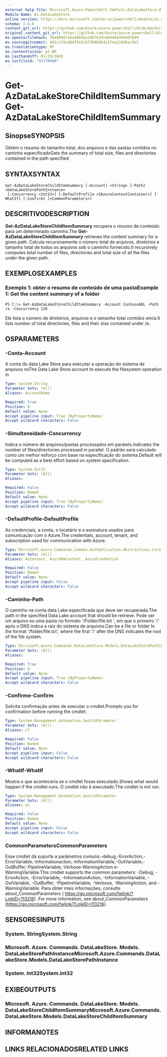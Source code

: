 ```yaml
---
external help file: Microsoft.Azure.PowerShell.Cmdlets.DataLakeStore.dll-Help.xml
Module Name: Az.DataLakeStore
online version: https://docs.microsoft.com/en-us/powershell/module/az.datalakestore/get-azdatalakestorechilditemsummary
schema: 2.0.0
content_git_url: https://github.com/Azure/azure-powershell/blob/master/src/DataLakeStore/DataLakeStore/help/Get-AzDataLakeStoreChildItemSummary.md
original_content_git_url: https://github.com/Azure/azure-powershell/blob/master/src/DataLakeStore/DataLakeStore/help/Get-AzDataLakeStoreChildItemSummary.md
ms.openlocfilehash: 76490987a6a4d016a1d07b29cd69484305ddf849
ms.sourcegitcommit: 4d2c178cd6df9151877b08d54c1f4a228dbec9d1
ms.translationtype: MT
ms.contentlocale: pt-BR
ms.lasthandoff: 01/29/2020
ms.locfileid: "93770940"
---
```

# <span data-ttu-id="d7abc-101">Get-AzDataLakeStoreChildItemSummary</span><span class="sxs-lookup"><span data-stu-id="d7abc-101">Get-AzDataLakeStoreChildItemSummary</span></span>

## <span data-ttu-id="d7abc-102">Sinopse</span><span class="sxs-lookup"><span data-stu-id="d7abc-102">SYNOPSIS</span></span>
<span data-ttu-id="d7abc-103">Obtém o resumo do tamanho total, dos arquivos e das pastas contidos no caminho especificado</span><span class="sxs-lookup"><span data-stu-id="d7abc-103">Gets the summary of total size, files and directories contained in the path specified</span></span>

## <span data-ttu-id="d7abc-104">SYNTAX</span><span class="sxs-lookup"><span data-stu-id="d7abc-104">SYNTAX</span></span>

```
Get-AzDataLakeStoreChildItemSummary [-Account] <String> [-Path] <DataLakeStorePathInstance>
 [-Concurrency <Int32>] [-DefaultProfile <IAzureContextContainer>] [-WhatIf] [-Confirm] [<CommonParameters>]
```

## <span data-ttu-id="d7abc-105">DESCRITIVO</span><span class="sxs-lookup"><span data-stu-id="d7abc-105">DESCRIPTION</span></span>
<span data-ttu-id="d7abc-106">**Get-AzDataLakeStoreChildItemSummary** recupera o resumo de conteúdo para um determinado caminho.</span><span class="sxs-lookup"><span data-stu-id="d7abc-106">The **Get-AzDataLakeStoreChildItemSummary** retrieves the content summary for a given path.</span></span> <span data-ttu-id="d7abc-107">Calcula recursivamente o número total de arquivos, diretórios e tamanho total de todos os arquivos sob o caminho fornecido.</span><span class="sxs-lookup"><span data-stu-id="d7abc-107">It recursively computes total number of files, directories and total size of all the files under the given path.</span></span>

## <span data-ttu-id="d7abc-108">EXEMPLOS</span><span class="sxs-lookup"><span data-stu-id="d7abc-108">EXAMPLES</span></span>

### <span data-ttu-id="d7abc-109">Exemplo 1: obter o resumo de conteúdo de uma pasta</span><span class="sxs-lookup"><span data-stu-id="d7abc-109">Example 1: Get the content summary of a folder</span></span>
```
PS C:\> Get-AzDataLakeStoreChildItemSummary -Account ContosoADL -Path /a -Concurrency 128
```

<span data-ttu-id="d7abc-110">Ele lista o número de diretórios, arquivos e o tamanho total contidos em/a.</span><span class="sxs-lookup"><span data-stu-id="d7abc-110">It lists number of total directories, files and their size contained under /a.</span></span>

## <span data-ttu-id="d7abc-111">OS</span><span class="sxs-lookup"><span data-stu-id="d7abc-111">PARAMETERS</span></span>

### <span data-ttu-id="d7abc-112">-Conta</span><span class="sxs-lookup"><span data-stu-id="d7abc-112">-Account</span></span>
<span data-ttu-id="d7abc-113">A conta do data Lake Store para executar a operação do sistema de arquivos no</span><span class="sxs-lookup"><span data-stu-id="d7abc-113">The Data Lake Store account to execute the filesystem operation in</span></span>

```yaml
Type: System.String
Parameter Sets: (All)
Aliases: AccountName

Required: True
Position: 0
Default value: None
Accept pipeline input: True (ByPropertyName)
Accept wildcard characters: False
```

### <span data-ttu-id="d7abc-114">-Simultaneidade</span><span class="sxs-lookup"><span data-stu-id="d7abc-114">-Concurrency</span></span>
<span data-ttu-id="d7abc-115">Indica o número de arquivos/pastas processados em paralelo.</span><span class="sxs-lookup"><span data-stu-id="d7abc-115">Indicates the number of files/directories processed in parallel.</span></span>
<span data-ttu-id="d7abc-116">O padrão será calculado como um melhor esforço com base na especificação do sistema.</span><span class="sxs-lookup"><span data-stu-id="d7abc-116">Default will be computed as a best effort based on system specification.</span></span>

```yaml
Type: System.Int32
Parameter Sets: (All)
Aliases:

Required: False
Position: Named
Default value: None
Accept pipeline input: True (ByPropertyName)
Accept wildcard characters: False
```

### <span data-ttu-id="d7abc-117">-DefaultProfile</span><span class="sxs-lookup"><span data-stu-id="d7abc-117">-DefaultProfile</span></span>
<span data-ttu-id="d7abc-118">As credenciais, a conta, o locatário e a assinatura usados para comunicação com o Azure.</span><span class="sxs-lookup"><span data-stu-id="d7abc-118">The credentials, account, tenant, and subscription used for communication with Azure.</span></span>

```yaml
Type: Microsoft.Azure.Commands.Common.Authentication.Abstractions.Core.IAzureContextContainer
Parameter Sets: (All)
Aliases: AzContext, AzureRmContext, AzureCredential

Required: False
Position: Named
Default value: None
Accept pipeline input: False
Accept wildcard characters: False
```

### <span data-ttu-id="d7abc-119">-Caminho</span><span class="sxs-lookup"><span data-stu-id="d7abc-119">-Path</span></span>
<span data-ttu-id="d7abc-120">O caminho na conta data Lake especificada que deve ser recuperada.</span><span class="sxs-lookup"><span data-stu-id="d7abc-120">The path in the specified Data Lake account that should be retrieve.</span></span>
<span data-ttu-id="d7abc-121">Pode ser um arquivo ou uma pasta no formato '/Folder/file.txt ', em que o primeiro '/' após o DNS indica a raiz do sistema de arquivos.</span><span class="sxs-lookup"><span data-stu-id="d7abc-121">Can be a file or folder In the format '/folder/file.txt', where the first '/' after the DNS indicates the root of the file system.</span></span>

```yaml
Type: Microsoft.Azure.Commands.DataLakeStore.Models.DataLakeStorePathInstance
Parameter Sets: (All)
Aliases:

Required: True
Position: 0
Default value: None
Accept pipeline input: True (ByPropertyName)
Accept wildcard characters: False
```

### <span data-ttu-id="d7abc-122">-Confirme</span><span class="sxs-lookup"><span data-stu-id="d7abc-122">-Confirm</span></span>
<span data-ttu-id="d7abc-123">Solicita confirmação antes de executar o cmdlet.</span><span class="sxs-lookup"><span data-stu-id="d7abc-123">Prompts you for confirmation before running the cmdlet.</span></span>

```yaml
Type: System.Management.Automation.SwitchParameter
Parameter Sets: (All)
Aliases: cf

Required: False
Position: Named
Default value: None
Accept pipeline input: False
Accept wildcard characters: False
```

### <span data-ttu-id="d7abc-124">-WhatIf</span><span class="sxs-lookup"><span data-stu-id="d7abc-124">-WhatIf</span></span>
<span data-ttu-id="d7abc-125">Mostra o que aconteceria se o cmdlet fosse executado.</span><span class="sxs-lookup"><span data-stu-id="d7abc-125">Shows what would happen if the cmdlet runs.</span></span>
<span data-ttu-id="d7abc-126">O cmdlet não é executado.</span><span class="sxs-lookup"><span data-stu-id="d7abc-126">The cmdlet is not run.</span></span>

```yaml
Type: System.Management.Automation.SwitchParameter
Parameter Sets: (All)
Aliases: wi

Required: False
Position: Named
Default value: None
Accept pipeline input: False
Accept wildcard characters: False
```

### <span data-ttu-id="d7abc-127">CommonParameters</span><span class="sxs-lookup"><span data-stu-id="d7abc-127">CommonParameters</span></span>
<span data-ttu-id="d7abc-128">Esse cmdlet dá suporte a parâmetros comuns:-debug,-ErrorAction,-ErrorVariable,-Informationaction,-InformationVariable,-OutVariable,-OutBuffer,-PipelineVariable,-Verbose-WarningAction e-WarningVariable.</span><span class="sxs-lookup"><span data-stu-id="d7abc-128">This cmdlet supports the common parameters: -Debug, -ErrorAction, -ErrorVariable, -InformationAction, -InformationVariable, -OutVariable, -OutBuffer, -PipelineVariable, -Verbose, -WarningAction, and -WarningVariable.</span></span> <span data-ttu-id="d7abc-129">Para obter mais informações, consulte about_CommonParameters ( https://go.microsoft.com/fwlink/?LinkID=113216) .</span><span class="sxs-lookup"><span data-stu-id="d7abc-129">For more information, see about_CommonParameters (https://go.microsoft.com/fwlink/?LinkID=113216).</span></span>

## <span data-ttu-id="d7abc-130">SENSORES</span><span class="sxs-lookup"><span data-stu-id="d7abc-130">INPUTS</span></span>

### <span data-ttu-id="d7abc-131">System. String</span><span class="sxs-lookup"><span data-stu-id="d7abc-131">System.String</span></span>

### <span data-ttu-id="d7abc-132">Microsoft. Azure. Commands. DataLakeStore. Models. DataLakeStorePathInstance</span><span class="sxs-lookup"><span data-stu-id="d7abc-132">Microsoft.Azure.Commands.DataLakeStore.Models.DataLakeStorePathInstance</span></span>

### <span data-ttu-id="d7abc-133">System. Int32</span><span class="sxs-lookup"><span data-stu-id="d7abc-133">System.Int32</span></span>

## <span data-ttu-id="d7abc-134">EXIBE</span><span class="sxs-lookup"><span data-stu-id="d7abc-134">OUTPUTS</span></span>

### <span data-ttu-id="d7abc-135">Microsoft. Azure. Commands. DataLakeStore. Models. DataLakeStoreChildItemSummary</span><span class="sxs-lookup"><span data-stu-id="d7abc-135">Microsoft.Azure.Commands.DataLakeStore.Models.DataLakeStoreChildItemSummary</span></span>

## <span data-ttu-id="d7abc-136">INFORMA</span><span class="sxs-lookup"><span data-stu-id="d7abc-136">NOTES</span></span>

## <span data-ttu-id="d7abc-137">LINKS RELACIONADOS</span><span class="sxs-lookup"><span data-stu-id="d7abc-137">RELATED LINKS</span></span>
